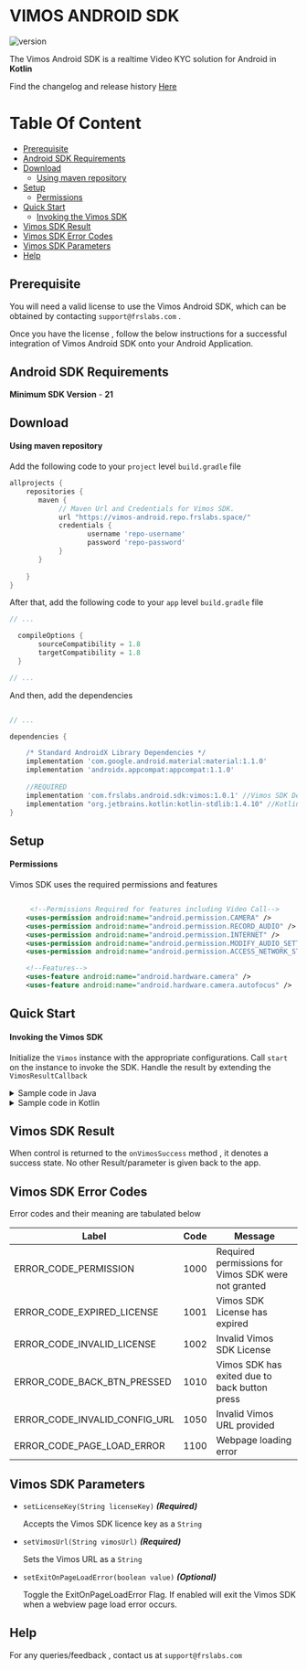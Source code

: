 # VIMOS ANDROID SDK
![version](https://img.shields.io/badge/version-v1.0.1-blue)

The Vimos Android SDK is a realtime Video KYC solution for Android in **Kotlin**

Find the changelog and release history [Here](CHANGELOG.md)

# Table Of Content

- [Prerequisite](#prerequisite)
- [Android SDK Requirements](#android-sdk-requirements)
- [Download](#download)
  - [Using maven repository](#using-maven-repository)
- [Setup](#setup)
  - [Permissions](#permissions)
- [Quick Start](#quick-start)
  - [Invoking the Vimos SDK](#invoking-the-vimos-sdk)
- [Vimos SDK Result](#vimos-sdk-result)
- [Vimos SDK Error Codes](#vimos-sdk-error-codes)
- [Vimos SDK Parameters](#vimos-sdk-parameters)
- [Help](#help)

## Prerequisite

You will need a valid license to use the Vimos Android SDK, which can be obtained by contacting `support@frslabs.com` . 

Once you have the license , follow the below instructions for a successful integration of Vimos Android SDK onto your Android Application.

## Android SDK Requirements

**Minimum SDK Version** -  **21**

## Download

#### Using maven repository

Add the following code to your `project` level `build.gradle` file

```groovy
allprojects { 
    repositories { 
       maven { 
            // Maven Url and Credentials for Vimos SDK. 
            url "https://vimos-android.repo.frslabs.space/"                  
            credentials { 
                   username 'repo-username' 
                   password 'repo-password' 
            }
       }
        
    }
}
```

After that, add the following code to your `app` level `build.gradle` file

```groovy
// ...

  compileOptions {
       sourceCompatibility = 1.8
       targetCompatibility = 1.8
  }

// ...
```

And then, add the dependencies
```groovy

// ...

dependencies {

    /* Standard AndroidX Library Dependencies */ 
    implementation 'com.google.android.material:material:1.1.0'
    implementation 'androidx.appcompat:appcompat:1.1.0'
   
    //REQUIRED
    implementation 'com.frslabs.android.sdk:vimos:1.0.1' //Vimos SDK Dependency
    implementation "org.jetbrains.kotlin:kotlin-stdlib:1.4.10" //Kotlin Dependency
}
```

## Setup

#### Permissions

Vimos SDK uses the required permissions and features
```xml

     <!--Permissions Required for features including Video Call-->
    <uses-permission android:name="android.permission.CAMERA" />
    <uses-permission android:name="android.permission.RECORD_AUDIO" />
    <uses-permission android:name="android.permission.INTERNET" />
    <uses-permission android:name="android.permission.MODIFY_AUDIO_SETTINGS" />
    <uses-permission android:name="android.permission.ACCESS_NETWORK_STATE" />

    <!--Features-->
    <uses-feature android:name="android.hardware.camera" />
    <uses-feature android:name="android.hardware.camera.autofocus" />

```

## Quick Start

#### Invoking the Vimos SDK

Initialize the `Vimos` instance with the appropriate configurations. 
Call `start` on the instance to invoke the SDK.
Handle the result by extending the `VimosResultCallback`

<details><summary>Sample code in Java</summary>
<p>
  
```java
public class InitialActivity extends AppCompatActivity implements VimosResultCallback {

    // ...
    
    private String LICENSE_KEY = "ENTER_YOUR_LICENSE_KEY_HERE";

    @Override
    protected void onCreate(Bundle savedInstanceState) {
        super.onCreate(savedInstanceState);
        setContentView(R.layout.activity_initial);
        
        Button button = findViewById(R.id.invoke_sdk_btn);
        button.setOnClickListener(view -> invokeVimosSdk());
        
    }

    private void invokeVimosSdk() {
        VimosConfig vimosConfig = new VimosConfig();
        vimosConfig.setLicenseKey(LICENSE_KEY);
        vimosConfig.setVimosUrl("ENTER_VIMOS_URL_HERE");
        vimosConfig.setExitOnPageLoadError(false);

        Vimos vimos = new Vimos(vimosConfig);
        vimos.start(this, this);
    }

    @Override
    public void onVimosSuccess() {
        Toast.makeText(this, "Success", Toast.LENGTH_SHORT).show();
    }

    @Override
    public void onVimosFailure(VimosErrorCode vimosErrorCode) {
        Toast.makeText(this, "Vimos Error : " + vimosErrorCode, Toast.LENGTH_SHORT).show();
    }
    
    // ...
    
}
```
</p>
</details>

<details><summary>Sample code in Kotlin</summary>
<p>
  
```kotlin
class InitialActivity : AppCompatActivity(), VimosResultCallback {

    // ...
     
    private val LICENSE_KEY = "ENTER_YOUR_LICENSE_KEY_HERE"

    override fun onCreate(savedInstanceState: Bundle?) {
        super.onCreate(savedInstanceState)
        setContentView(R.layout.activity_initial)
        
        val invokeSdkBtn = findViewById<Button>(R.id.invoke_sdk_btn)
        invokeSdkBtn.setOnClickListener {
            invokeVimosSdk()
        }
        
    }

    private fun invokeVimosSdk() {

        val vimosConfig = VimosConfig().apply {
            licenseKey = LICENSE_KEY
            vimosUrl = "ENTER_VIMOS_URL_HERE"
            exitOnPageLoadError = false
        }

        Vimos(vimosConfig).start(this, this)

    }

    override fun onVimosSuccess() {
        Toast.makeText(this, "Success", Toast.LENGTH_SHORT).show()
    }

    override fun onVimosFailure(vimosErrorCode: VimosErrorCode) {
        Toast.makeText(this, "Vimos Error: $vimosErrorCode", Toast.LENGTH_SHORT).show()
    }

    // ...
    
}

```
</p>
</details>

## Vimos SDK Result

When control is returned to the `onVimosSuccess` method , it denotes a success state. No other Result/parameter is given back to the app.

## Vimos SDK Error Codes

Error codes and their meaning are tabulated below

| Label          | Code |Message                 |
| -------------- | ----- |---------------------- |
|ERROR_CODE_PERMISSION | 1000 | Required permissions for Vimos SDK were not granted |
|ERROR_CODE_EXPIRED_LICENSE | 1001 | Vimos SDK License has expired |
|ERROR_CODE_INVALID_LICENSE | 1002 | Invalid Vimos SDK License |
|ERROR_CODE_BACK_BTN_PRESSED | 1010 | Vimos SDK has exited due to back button press |
|ERROR_CODE_INVALID_CONFIG_URL | 1050 | Invalid Vimos URL provided |
|ERROR_CODE_PAGE_LOAD_ERROR | 1100 | Webpage loading error |

## Vimos SDK Parameters

- `setLicenseKey(String licenseKey)`   ***(Required)***
  
  Accepts the Vimos SDK licence key as a `String`
  
- `setVimosUrl(String vimosUrl)`   ***(Required)***
  
  Sets the Vimos URL as a `String`
  
- `setExitOnPageLoadError(boolean value)`   ***(Optional)***
  
  Toggle the ExitOnPageLoadError Flag. If enabled will exit the Vimos SDK when a webview page load error occurs.

## Help
For any queries/feedback , contact us at `support@frslabs.com` 
